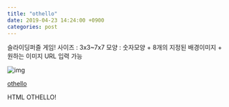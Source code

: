 ```yaml
---
title: "othello"
date: 2019-04-23 14:24:00 +0900
categories: post
---
```

슬라이딩퍼즐 게임!
사이즈 : 3x3~7x7
모양 : 숫자모양 + 8개의 지정된 배경이미지 + 원하는 이미지 URL 입력 가능

![img](http://www.mins01.com/home/img/othello.gif)

[othello](https://mins01.github.io/othello/game_othello.html)

HTML OTHELLO!
